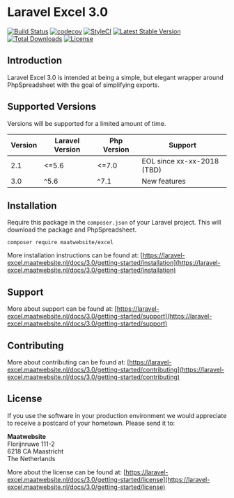 # Laravel Excel 3.0

[![Build Status](https://travis-ci.org/Maatwebsite/Laravel-Excel.svg?branch=3.0)](https://travis-ci.org/Maatwebsite/Laravel-Excel)
[![codecov](https://codecov.io/gh/Maatwebsite/Laravel-Excel/branch/3.0/graph/badge.svg)](https://codecov.io/gh/Maatwebsite/Laravel-Excel)
[![StyleCI](https://styleci.io/repos/14259390/shield?branch=3.0)](https://styleci.io/repos/14259390)
[![Latest Stable Version](https://poser.pugx.org/maatwebsite/excel/v/stable.png)](https://packagist.org/packages/maatwebsite/excel)
[![Total Downloads](https://poser.pugx.org/maatwebsite/excel/downloads.png)](https://packagist.org/packages/maatwebsite/excel)
[![License](https://poser.pugx.org/maatwebsite/excel/license.png)](https://packagist.org/packages/maatwebsite/excel)

## Introduction

Laravel Excel 3.0 is intended at being a simple, but elegant wrapper around PhpSpreadsheet with the goal of simplifying
exports. 

## Supported Versions

Versions will be supported for a limited amount of time.

| Version | Laravel Version | Php Version | Support |
|---- |----|----|----|
| 2.1 | <=5.6 | <=7.0 | EOL since xx-xx-2018 (TBD) |
| 3.0 | ^5.6 |  ^7.1 | New features |

## Installation

Require this package in the `composer.json` of your Laravel project. This will download the package and PhpSpreadsheet.

```
composer require maatwebsite/excel
```

More installation instructions can be found at: [https://laravel-excel.maatwebsite.nl/docs/3.0/getting-started/installation](https://laravel-excel.maatwebsite.nl/docs/3.0/getting-started/installation)

## Support

More about support can be found at: [https://laravel-excel.maatwebsite.nl/docs/3.0/getting-started/support](https://laravel-excel.maatwebsite.nl/docs/3.0/getting-started/support)

## Contributing

More about contributing can be found at: [https://laravel-excel.maatwebsite.nl/docs/3.0/getting-started/contributing](https://laravel-excel.maatwebsite.nl/docs/3.0/getting-started/contributing)

## License

If you use the software in your production environment we would appreciate to receive a postcard of your hometown. Please send it to:

**Maatwebsite**  
Florijnruwe 111-2  
6218 CA Maastricht  
The Netherlands  

More about the license can be found at: [https://laravel-excel.maatwebsite.nl/docs/3.0/getting-started/license](https://laravel-excel.maatwebsite.nl/docs/3.0/getting-started/license)
